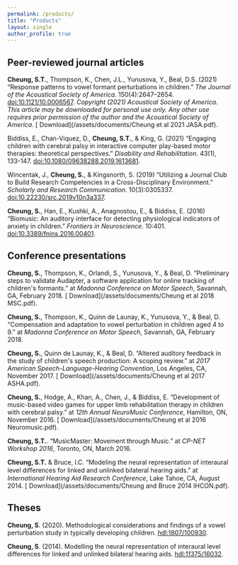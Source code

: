 ```yaml
---
permalink: /products/
title: "Products"
layout: single
author_profile: true
---
```

## Peer-reviewed journal articles
**Cheung, S.T.**, Thompson, K., Chen, J.L., Yunusova, Y., Beal, D.S. (2021) “Response patterns to vowel formant perturbations in children.” *The Journal of the Acoustical Society of America*. 150(4):2647–2654. [doi:10.1121/10.0006567](http://doi.org/10.1121/10.0006567). *Copyright (2021) Acoustical Society of America. This article may be downloaded for personal use only. Any other use requires prior permission of the author and the Acoustical Society of America.* [<i class="fas fa-download"></i> Download](/assets/documents/Cheung et al 2021 JASA.pdf).

Biddiss, E., Chan-Viquez, D., **Cheung, S.T.**, & King, G. (2021) “Engaging children with cerebral palsy in interactive computer play-based motor therapies: theoretical perspectives.” *Disability and Rehabilitation*. 43(1), 133-147. [doi:10.1080/09638288.2019.1613681](http://dx.doi.org/10.1080/09638288.2019.1613681).

Wincentak, J., **Cheung, S.**, & Kingsnorth, S. (2019) “Utilizing a Journal Club to Build Research Competencies in a Cross-Disciplinary Environment.” *Scholarly and Research Communication*. 10(3):0305337. [doi:10.22230/src.2019v10n3a337](http://dx.doi.org/10.22230/src.2019v10n3a337).

**Cheung, S.**, Han, E., Kushki, A., Anagnostou, E., & Biddiss, E. (2016) “Biomusic: An auditory
interface for detecting physiological indicators of anxiety in children.” *Frontiers in Neuroscience*. 10:401. [doi:10.3389/fnins.2016.00401](http://dx.doi.org/10.3389/fnins.2016.00401).

## Conference presentations
<!-- Quinn de Launay, K., **Cheung, S.**, Riggs, L., Reed, N., & Beal, D. (Aug, 2018). “The effect of multi-session transcranial direct current stimulation on cognitive performance in youth with concussion: A pilot and feasibility study.” Presented by K. Quinn de Launay at *NYC Neuromodulation Conference*, New York, NY. -->

**Cheung, S.**, Thompson, K., Orlandi, S., Yunusova, Y., & Beal, D. “Preliminary steps to validate Audapter, a software application for online tracking of children's formants.” at *Madonna Conference on Motor Speech*, Savannah, GA, February 2018. [<i class="fas fa-download"></i> Download](/assets/documents/Cheung et al 2018 MSC.pdf).

**Cheung, S.**, Thompson, K., Quinn de Launay, K., Yunusova, Y., & Beal, D. “Compensation and adaptation to vowel perturbation in children aged 4 to 9.” at *Madonna Conference on Motor Speech*, Savannah, GA, February 2018.

**Cheung, S.**, Quinn de Launay, K., & Beal, D. “Altered auditory feedback in the study of children's speech production: A scoping review.” at *2017 American Speech-Language-Hearing Convention*, Los Angeles, CA, November 2017. [<i class="fas fa-download"></i> Download](/assets/documents/Cheung et al 2017 ASHA.pdf).

**Cheung, S.**, Hodge, A., Khan, A., Chen, J., & Biddiss, E. “Development of music-based video games for upper limb rehabilitation therapy in children with cerebral palsy.” at *12th Annual NeuroMusic Conference*, Hamilton, ON, November 2016. [<i class="fas fa-download"></i> Download](/assets/documents/Cheung et al 2016 Neuromusic.pdf).

**Cheung, S.T.**. “MusicMaster: Movement through Music.” at *CP-NET Workshop 2016*, Toronto, ON, March 2016.

<!-- **Cheung, S.T.** & Bruce, I.C. (May, 2015). “Can auditory brainstem and midbrain processing of interaural level diﬀerence cues really explain perceptual performance?” Presented by I.C. Bruce at *169th Meeting of the Acoustical Society of America*, Pittsburgh, PA. [doi:10.1121/1.4920775](http://dx.doi.org/10.1121/1.4920775) -->

**Cheung, S.T.** & Bruce, I.C. “Modeling the neural representation of interaural level diﬀerences for linked and unlinked bilateral hearing aids.” at *International Hearing Aid Research Conference*, Lake Tahoe, CA, August 2014. [<i class="fas fa-download"></i> Download](/assets/documents/Cheung and Bruce 2014 IHCON.pdf).

## Theses
**Cheung, S**. (2020). Methodological considerations and findings of a vowel perturbation study in typically developing children. [hdl:1807/100930](http://hdl.handle.net/1807/100930).

**Cheung, S**. (2014). Modelling the neural representation of interaural level differences for linked and unlinked bilateral hearing aids. [hdl:11375/16032](http://hdl.handle.net/11375/16032).
